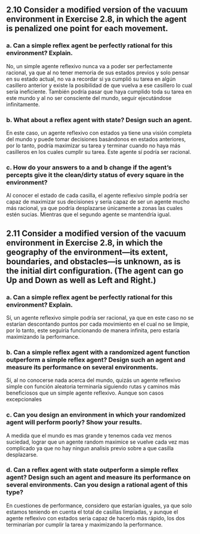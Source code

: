 ## 2.10 Consider a modified version of the vacuum environment in Exercise 2.8, in which the agent is penalized one point for each movement.

### a. Can a simple reflex agent be perfectly rational for this environment? Explain.

No, un simple agente reflexivo nunca va a poder ser perfectamente racional, ya que al no tener memoria de sus estados previos y solo pensar en su estado actual, no va a recordar si ya cumplió su tarea en algún casillero anterior y existe la posibilidad de que vuelva a ese casillero lo cual sería ineficiente. También podría pasar que haya cumplido toda su tarea en este mundo y al no ser consciente del mundo, seguir ejecutándose infinitamente.

### b. What about a reflex agent with state? Design such an agent.

En este caso, un agente reflexivo con estados ya tiene una visión completa del mundo y puede tomar decisiones basándonos en estados anteriores, por lo tanto, podría maximizar su tarea y terminar cuando no haya más casilleros en los cuales cumplir su tarea. Este agente sí podría ser racional.

### c. How do your answers to a and b change if the agent’s percepts give it the clean/dirty status of every square in the environment?

Al conocer el estado de cada casilla, el agente reflexivo simple podría ser capaz de maximizar sus decisiones y sería capaz de ser un agente mucho más racional, ya que podría desplazarse únicamente a zonas las cuales estén sucias. Mientras que el segundo agente se mantendría igual.

## 2.11 Consider a modified version of the vacuum environment in Exercise 2.8, in which the geography of the environment—its extent, boundaries, and obstacles—is unknown, as is the initial dirt configuration. (The agent can go Up and Down as well as Left and Right.)

### a. Can a simple reflex agent be perfectly rational for this environment? Explain.

Sí, un agente reflexivo simple podría ser racional, ya que en este caso no se estarían descontando puntos por cada movimiento en el cual no se limpie, por lo tanto, este seguiría funcionando de manera infinita, pero estaría maximizando la performance.

### b. Can a simple reflex agent with a randomized agent function outperform a simple reflex agent? Design such an agent and measure its performance on several environments.

Sí, al no conocerse nada acerca del mundo, quizás un agente reflexivo simple con función aleatoria terminaría siguiendo rutas y caminos más beneficiosos que un simple agente reflexivo. Aunque son casos excepcionales

### c. Can you design an environment in which your randomized agent will perform poorly? Show your results.

A medida que el mundo es mas grande y tenemos cada vez menos suciedad, lograr que un agente random maximice se vuelve cada vez mas complicado ya que no hay ningun analisis previo sobre a que casilla desplazarse.

### d. Can a reflex agent with state outperform a simple reflex agent? Design such an agent and measure its performance on several environments. Can you design a rational agent of this type?

En cuestiones de performance, considero que estarían iguales, ya que solo estamos teniendo en cuenta el total de casillas limpiadas, y aunque el agente reflexivo con estados seria capaz de hacerlo más rápido, los dos terminarían por cumplir la tarea y maximizando la performance.




